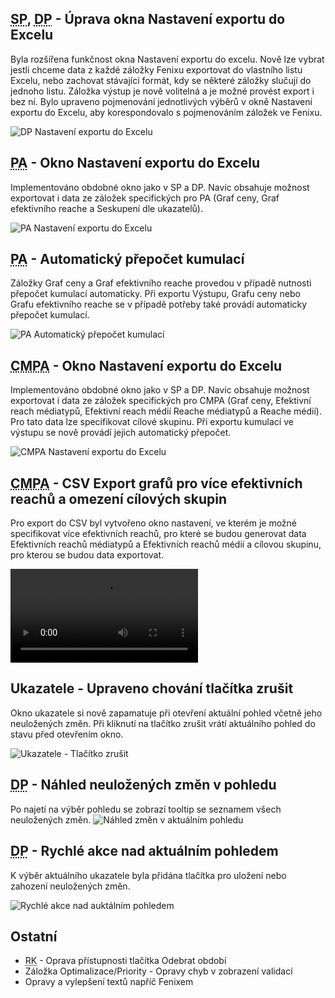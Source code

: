 ﻿---
categories: [fenix]
layout: fenix
---
## <abbr title="Strategický plán">SP</abbr>, <abbr title="Detailní plán">DP</abbr> - Úprava okna Nastavení exportu do Excelu
Byla rozšířena funkčnost okna Nastavení exportu do excelu. Nově lze vybrat jestli chceme data z každé záložky Fenixu exportovat do vlastního listu Excelu, nebo zachovat stávající formát, kdy se některé záložky slučují do jednoho listu. Záložka výstup je nově volitelná a je možné provést export i bez ní. Bylo upraveno pojmenování jednotlivých výběrů v okně Nastavení exportu do Excelu, aby korespondovalo s pojmenováním záložek ve Fenixu.

![DP Nastavení exportu do Excelu]({{site.url}}/data/dp_export_dialog.jpg "DP Nastavení exportu do Excelu")

## <abbr title="Postanalýza">PA</abbr> - Okno Nastavení exportu do Excelu
Implementováno obdobné okno jako v SP a DP. Navíc obsahuje možnost exportovat i data ze záložek specifických pro PA (Graf ceny, Graf efektivního reache a Seskupení dle ukazatelů).

![PA Nastavení exportu do Excelu]({{site.url}}/data/pa_export_dialog.jpg "PA Nastavení exportu do Excelu")

## <abbr title="Postanalýza">PA</abbr> - Automatický přepočet kumulací
Záložky Graf ceny a Graf efektivního reache provedou v případě nutnosti přepočet kumulací automaticky. Při exportu Výstupu, Grafu ceny nebo Grafu efektivního reache se v případě potřeby také provádí automaticky přepočet kumulací.

![PA Automatický přepočet kumulací]({{site.url}}/data/pa_automaticky_prepocet_kumulaci.jpg "PA Automatický přepočet kumulací")


## <abbr title="Krossmediální postanalýza">CMPA</abbr> - Okno Nastavení exportu do Excelu
Implementováno obdobné okno jako v SP a DP. Navíc obsahuje možnost exportovat i data ze záložek specifických pro CMPA (Graf ceny, Efektivní reach médiatypů, Efektivní reach médií Reache médiatypů a Reache médií). Pro tato data lze specifikovat cílové skupinu. Při exportu kumulací ve výstupu se nově provádí jejich automatický přepočet.

![CMPA Nastavení exportu do Excelu]({{site.url}}/data/pa_export_dialog.jpg "CMPA Nastavení exportu do Excelu")

## <abbr title="Krossmediální postanalýza">CMPA</abbr> - CSV Export grafů pro více efektivních reachů a omezení cílových skupin
Pro export do CSV byl vytvořeno okno nastavení, ve kterém je možné specifikovat více efektivních reachů, pro které se budou generovat data Efektivních reachů médiatypů a Efektivních reachů médií a cílovou skupinu, pro kterou se budou data exportovat. 

<video src="{{site.url}}/data/cmpa_csv_export.mp4" type="video/mp4" controls></video>

## Ukazatele - Upraveno chování tlačítka zrušit
Okno ukazatele si nově zapamatuje při otevření aktuální pohled včetně jeho neuložených změn. Při kliknutí na tlačítko zrušit vrátí aktuálního pohled do stavu před otevřením okno.

![Ukazatele - Tlačítko zrušit]({{site.url}}/data/views_cancel.jpg "Ukazatele - Tlačítko zrušit")

## <abbr title="Detailní plán">DP</abbr> - Náhled neuložených změn v pohledu

Po najetí na výběr pohledu se zobrazí tooltip se seznamem všech neuložených změn.
![Náhled změn v aktuálním pohledu]({{site.url}}/data/ukazatele_nahled_zmen.jpg "Náhled změn v aktuálním pohledu")

## <abbr title="Detailní plán">DP</abbr> - Rychlé akce nad aktuálním pohledem
K výběr aktuálního ukazatele byla přidána tlačítka pro uložení nebo zahození neuložených změn.

![Rychlé akce nad auktálním pohledem]({{site.url}}/data/view_quick_actions.jpg "Rychlé akce nad aktuálním pohledem")

## Ostatní
<ul>
	<li><abbr title="Reachové křivky">RK</abbr> - Oprava přístupnosti tlačítka Odebrat období</li>	
	<li>Záložka Optimalizace/Priority - Opravy chyb v zobrazení validací</li>
	<li>Opravy a vylepšení textů napříč Fenixem</li>	
</ul>